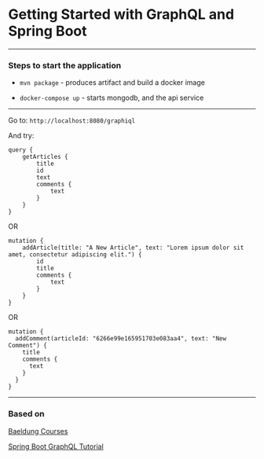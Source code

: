 # Getting Started with GraphQL and Spring Boot

---

### Steps to start the application

* `mvn package` - produces artifact and build a docker image

* `docker-compose up` - starts mongodb, and the api service

---
Go to: `http://localhost:8080/graphiql`

And try:
```
query {
    getArticles {
        title
        id
        text
        comments {
            text
        }
    }
}
```

OR

```
mutation {
    addArticle(title: "A New Article", text: "Lorem ipsum dolor sit amet, consectetur adipiscing elit.") {
        id
        title
        comments {
            text
        }
    }
}
```

OR

```
mutation {
  addComment(articleId: "6266e99e165951703e083aa4", text: "New Comment") {
    title
    comments {
      text
    }
  }
}
```

--- 

### Based on 

[Baeldung Courses](https://www.baeldung.com/spring-graphql)

[Spring Boot GraphQL Tutorial](https://medium.com/geekculture/spring-boot-graphql-tutorial-77300048909b)